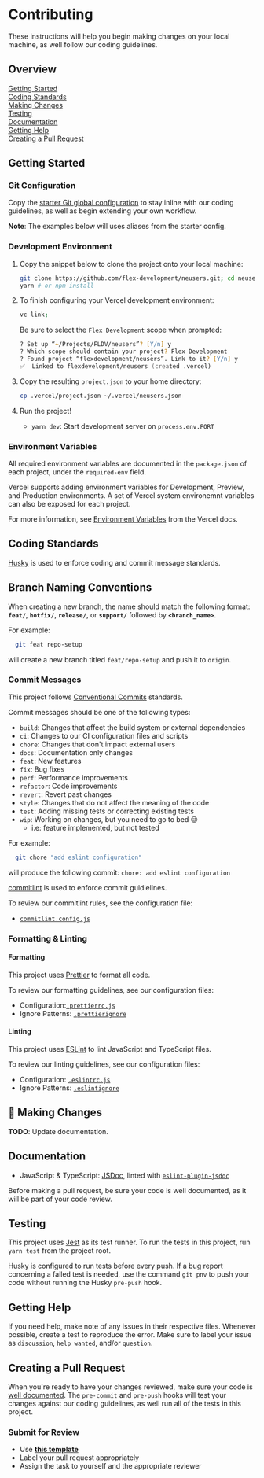 # Contributing

These instructions will help you begin making changes on your local machine, as
well follow our coding guidelines.

## Overview

[Getting Started](#getting-started)  
[Coding Standards](#coding-standards)  
[Making Changes](#making-changes)  
[Testing](#testing)  
[Documentation](#documentation)  
[Getting Help](#getting-help)  
[Creating a Pull Request](#creating-a-pull-request)

## Getting Started

### Git Configuration

Copy the [starter Git global configuration](.gitconfig) to stay inline with our
coding guidelines, as well as begin extending your own workflow.

**Note**: The examples below will uses aliases from the starter config.

### Development Environment

1. Copy the snippet below to clone the project onto your local machine:

   ```zsh
   git clone https://github.com/flex-development/neusers.git; cd neusers
   yarn # or npm install
   ```

2. To finish configuring your Vercel development environment:

   ```zsh
   vc link;
   ```

   Be sure to select the `Flex Development` scope when prompted:

   ```zsh
   ? Set up “~/Projects/FLDV/neusers”? [Y/n] y
   ? Which scope should contain your project? Flex Development
   ? Found project “flexdevelopment/neusers”. Link to it? [Y/n] y
   ✅  Linked to flexdevelopment/neusers (created .vercel)
   ```

3. Copy the resulting `project.json` to your home directory:

   ```zsh
   cp .vercel/project.json ~/.vercel/neusers.json
   ```

4. Run the project!

   - `yarn dev`: Start development server on `process.env.PORT`

### Environment Variables

All required environment variables are documented in the `package.json` of each
project, under the `required-env` field.

Vercel supports adding environment variables for Development, Preview, and
Production environments. A set of Vercel system environemnt variables can also
be exposed for each project.

For more information, see [Environment Variables][1] from the Vercel docs.

## Coding Standards

[Husky][2] is used to enforce coding and commit message standards.

## Branch Naming Conventions

When creating a new branch, the name should match the following format:
**`feat/`**, **`hotfix/`**, **`release/`**, or **`support/`** followed by
**`<branch_name>`**.

For example:

```zsh
  git feat repo-setup
```

will create a new branch titled `feat/repo-setup` and push it to `origin`.

### Commit Messages

This project follows [Conventional Commits][3] standards.

Commit messages should be one of the following types:

- `build`: Changes that affect the build system or external dependencies
- `ci`: Changes to our CI configuration files and scripts
- `chore`: Changes that don't impact external users
- `docs`: Documentation only changes
- `feat`: New features
- `fix`: Bug fixes
- `perf`: Performance improvements
- `refactor`: Code improvements
- `revert`: Revert past changes
- `style`: Changes that do not affect the meaning of the code
- `test`: Adding missing tests or correcting existing tests
- `wip`: Working on changes, but you need to go to bed :wink:
  - i.e: feature implemented, but not tested

For example:

```zsh
  git chore "add eslint configuration"
```

will produce the following commit: `chore: add eslint configuration`

[commitlint][4] is used to enforce commit guidlelines.

To review our commitlint rules, see the configuration file:

- [`commitlint.config.js`](../commitlint.config.js)

### Formatting & Linting

#### Formatting

This project uses [Prettier][5] to format all code.

To review our formatting guidelines, see our configuration files:

- Configuration:[`.prettierrc.js`](../.prettierrc.js)
- Ignore Patterns: [`.prettierignore`](../.prettierignore)

#### Linting

This project uses [ESLint][6] to lint JavaScript and TypeScript files.

To review our linting guidelines, see our configuration files:

- Configuration: [`.eslintrc.js`](../.eslintrc.js)
- Ignore Patterns: [`.eslintignore`](../.eslintignore)

## :construction: Making Changes

**TODO**: Update documentation.

## Documentation

- JavaScript & TypeScript: [JSDoc][7], linted with [`eslint-plugin-jsdoc`][8]

Before making a pull request, be sure your code is well documented, as it will
be part of your code review.

## Testing

This project uses [Jest][9] as its test runner. To run the tests in this
project, run `yarn test` from the project root.

Husky is configured to run tests before every push. If a bug report concerning a
failed test is needed, use the command `git pnv` to push your code without
running the Husky `pre-push` hook.

## Getting Help

If you need help, make note of any issues in their respective files. Whenever
possible, create a test to reproduce the error. Make sure to label your issue as
`discussion`, `help wanted`, and/or `question`.

## Creating a Pull Request

When you're ready to have your changes reviewed, make sure your code is
[well documented](#documentation). The `pre-commit` and `pre-push` hooks will
test your changes against our coding guidelines, as well run all of the tests in
this project.

### Submit for Review

- Use [**this template**](./pull_request_template.md)
- Label your pull request appropriately
- Assign the task to yourself and the appropriate reviewer

[1]: https://vercel.com/docs/environment-variables
[2]: https://github.com/typicode/husky
[3]: https://www.conventionalcommits.org/
[4]: https://github.com/conventional-changelog/commitlint
[5]: https://prettier.io/
[6]: https://eslint.org/
[7]: https://jsdoc.app
[8]: https://github.com/gajus/eslint-plugin-jsdoc
[9]: https://jestjs.io/
